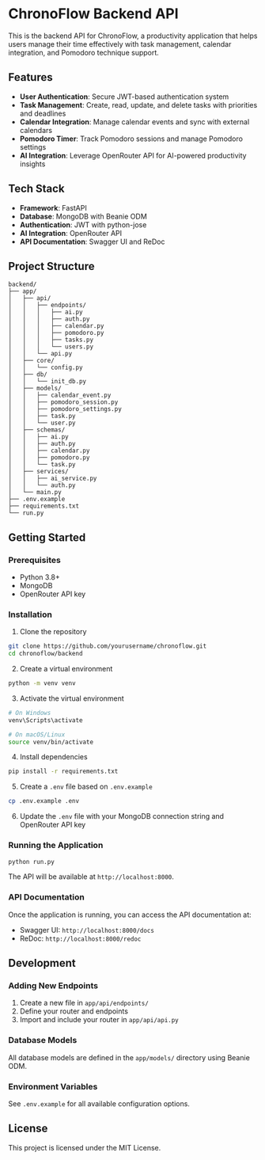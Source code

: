 # ChronoFlow Backend API

This is the backend API for ChronoFlow, a productivity application that helps users manage their time effectively with task management, calendar integration, and Pomodoro technique support.

## Features

- **User Authentication**: Secure JWT-based authentication system
- **Task Management**: Create, read, update, and delete tasks with priorities and deadlines
- **Calendar Integration**: Manage calendar events and sync with external calendars
- **Pomodoro Timer**: Track Pomodoro sessions and manage Pomodoro settings
- **AI Integration**: Leverage OpenRouter API for AI-powered productivity insights

## Tech Stack

- **Framework**: FastAPI
- **Database**: MongoDB with Beanie ODM
- **Authentication**: JWT with python-jose
- **AI Integration**: OpenRouter API
- **API Documentation**: Swagger UI and ReDoc

## Project Structure

```
backend/
├── app/
│   ├── api/
│   │   ├── endpoints/
│   │   │   ├── ai.py
│   │   │   ├── auth.py
│   │   │   ├── calendar.py
│   │   │   ├── pomodoro.py
│   │   │   ├── tasks.py
│   │   │   └── users.py
│   │   └── api.py
│   ├── core/
│   │   └── config.py
│   ├── db/
│   │   └── init_db.py
│   ├── models/
│   │   ├── calendar_event.py
│   │   ├── pomodoro_session.py
│   │   ├── pomodoro_settings.py
│   │   ├── task.py
│   │   └── user.py
│   ├── schemas/
│   │   ├── ai.py
│   │   ├── auth.py
│   │   ├── calendar.py
│   │   ├── pomodoro.py
│   │   └── task.py
│   ├── services/
│   │   ├── ai_service.py
│   │   └── auth.py
│   └── main.py
├── .env.example
├── requirements.txt
└── run.py
```

## Getting Started

### Prerequisites

- Python 3.8+
- MongoDB
- OpenRouter API key

### Installation

1. Clone the repository

```bash
git clone https://github.com/yourusername/chronoflow.git
cd chronoflow/backend
```

2. Create a virtual environment

```bash
python -m venv venv
```

3. Activate the virtual environment

```bash
# On Windows
venv\Scripts\activate

# On macOS/Linux
source venv/bin/activate
```

4. Install dependencies

```bash
pip install -r requirements.txt
```

5. Create a `.env` file based on `.env.example`

```bash
cp .env.example .env
```

6. Update the `.env` file with your MongoDB connection string and OpenRouter API key

### Running the Application

```bash
python run.py
```

The API will be available at `http://localhost:8000`.

### API Documentation

Once the application is running, you can access the API documentation at:

- Swagger UI: `http://localhost:8000/docs`
- ReDoc: `http://localhost:8000/redoc`

## Development

### Adding New Endpoints

1. Create a new file in `app/api/endpoints/`
2. Define your router and endpoints
3. Import and include your router in `app/api/api.py`

### Database Models

All database models are defined in the `app/models/` directory using Beanie ODM.

### Environment Variables

See `.env.example` for all available configuration options.

## License

This project is licensed under the MIT License.